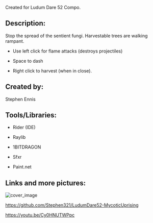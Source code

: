 Created for Ludum Dare 52 Compo.

## Description:

​Stop the spread of the sentient fungi. Harvestable trees are walking rampant.

- Use left click for flame attacks (destroys projectiles)

- Space to dash

- Right click to harvest (when in close).

## Created by:

Stephen Ennis

## Tools/Libraries:

- Rider (IDE)

- Raylib

- 1BITDRAGON

- Sfxr

- Paint.net

## Links and more pictures:
![cover_image](https://user-images.githubusercontent.com/14903680/211218332-ebd40908-b6c6-44a6-addf-52735c75cf0c.png)


​​https://github.com/Stephen321/LudumDare52-MycoticUprising

https://youtu.be/Cy0HNUTWPpc
